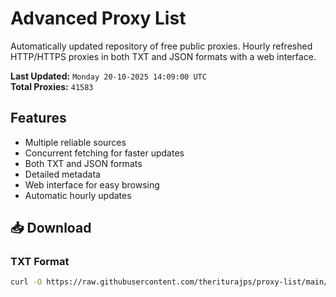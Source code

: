 # Advanced Proxy List

Automatically updated repository of free public proxies. Hourly refreshed HTTP/HTTPS proxies in both TXT and JSON formats with a web interface.

**Last Updated:** `Monday 20-10-2025 14:09:00 UTC`  
**Total Proxies:** `41583`

## Features
- Multiple reliable sources
- Concurrent fetching for faster updates
- Both TXT and JSON formats
- Detailed metadata
- Web interface for easy browsing
- Automatic hourly updates

## 📥 Download

### TXT Format
```bash
curl -O https://raw.githubusercontent.com/theriturajps/proxy-list/main/proxies.txt
